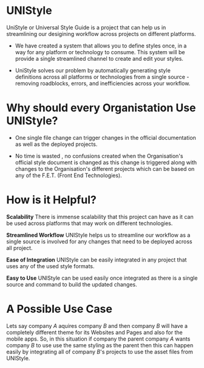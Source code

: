 
# UNIStyle
UniStyle or Universal Style Guide is a project that can help us in streamlining our desigining workflow across projects on different platforms.

* We have created a system that allows you to define styles once, in a way for any platform or technology to consume. This system will be provide a single streamlined channel to create and edit your styles.

* UniStyle solves our problem by automatically generating style definitions across all platforms or technologies from a single source - removing roadblocks, errors, and inefficiencies across your workflow.

# Why should every Organistation Use UNIStyle?

* One single file change can trigger changes in the official documentation as well as the deployed projects.

* No time is wasted , no confusions created when the Organisation's official style document is changed as this change is triggered along with changes to the Organisation's different projects which can be based on any of the F.E.T. (Front End Technologies).

# How is it Helpful?

**Scalability** There is immense scalability that this project can have as it can be used across platforms that may work on different technologies.

**Streamlined Workflow** UNIStyle helps us to streamline our workflow as a single source is involved for any changes that need to be deployed across all project.

**Ease of Integration** UNIStyle can be easily integrated in any project that uses any of the used style formats.

**Easy to Use** UNIStyle can be used easily once integrated as there is a single source and command to build the updated changes.


# A Possible Use Case

Lets say company *A* aquires company *B* and then company *B* will have a completely different theme for its Websites and Pages and also for the mobile apps. So, in this situation if company the parent company *A* wants company *B* to use use the same styling as the parent then this can happen easily by integrating all of company *B*'s projects to use the asset files from UNIStyle.
